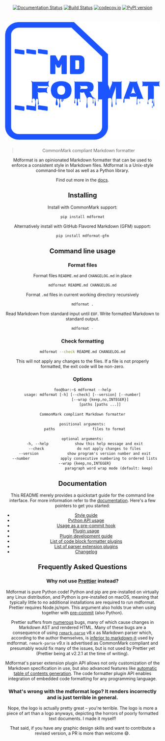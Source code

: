 <div align="center">

[![Documentation Status](https://readthedocs.org/projects/mdformat/badge/?version=latest)](https://mdformat.readthedocs.io/en/latest/?badge=latest)
[![Build Status](https://github.com/executablebooks/mdformat/workflows/Tests/badge.svg?branch=master)](https://github.com/executablebooks/mdformat/actions?query=workflow%3ATests+branch%3Amaster+event%3Apush)
[![codecov.io](https://codecov.io/gh/executablebooks/mdformat/branch/master/graph/badge.svg)](https://codecov.io/gh/executablebooks/mdformat)
[![PyPI version](https://img.shields.io/pypi/v/mdformat)](https://pypi.org/project/mdformat)

<div align="center">

# ![mdformat](https://raw.githubusercontent.com/executablebooks/mdformat/master/docs/_static/logo.svg)

</div>

> CommonMark compliant Markdown formatter

<!-- start mini-description -->

Mdformat is an opinionated Markdown formatter
that can be used to enforce a consistent style in Markdown files.
Mdformat is a Unix-style command-line tool as well as a Python library.

<!-- end mini-description -->

Find out more in the [docs](https://mdformat.readthedocs.io).

<!-- start installing -->

## Installing

Install with CommonMark support:

```bash
pip install mdformat
```

Alternatively install with GitHub Flavored Markdown (GFM) support:

```bash
pip install mdformat-gfm
```

<!-- end installing -->

<!-- start cli-usage -->

## Command line usage

### Format files

Format files `README.md` and `CHANGELOG.md` in place

```bash
mdformat README.md CHANGELOG.md
```

Format `.md` files in current working directory recursively

```bash
mdformat .
```

Read Markdown from standard input until `EOF`.
Write formatted Markdown to standard output.

```bash
mdformat -
```

### Check formatting

```bash
mdformat --check README.md CHANGELOG.md
```

This will not apply any changes to the files.
If a file is not properly formatted, the exit code will be non-zero.

### Options

```console
foo@bar:~$ mdformat --help
usage: mdformat [-h] [--check] [--version] [--number]
                [--wrap {keep,no,INTEGER}]
                [paths [paths ...]]

CommonMark compliant Markdown formatter

positional arguments:
  paths                 files to format

optional arguments:
  -h, --help            show this help message and exit
  --check               do not apply changes to files
  --version             show program's version number and exit
  --number              apply consecutive numbering to ordered lists
  --wrap {keep,no,INTEGER}
                        paragraph word wrap mode (default: keep)
```

<!-- end cli-usage -->

## Documentation

This README merely provides a quickstart guide for the command line interface.
For more information refer to the [documentation](https://mdformat.readthedocs.io).
Here's a few pointers to get you started:

- [Style guide](https://mdformat.readthedocs.io/en/stable/users/style.html)
- [Python API usage](https://mdformat.readthedocs.io/en/stable/users/installation_and_usage.html#python-api-usage)
- [Usage as a pre-commit hook](https://mdformat.readthedocs.io/en/stable/users/installation_and_usage.html#usage-as-a-pre-commit-hook)
- [Plugin usage](https://mdformat.readthedocs.io/en/stable/users/plugins.html)
- [Plugin development guide](https://mdformat.readthedocs.io/en/stable/developers/contributing.html)
- [List of code block formatter plugins](https://mdformat.readthedocs.io/en/stable/users/plugins.html#existing-plugins)
- [List of parser extension plugins](https://mdformat.readthedocs.io/en/stable/users/plugins.html#id1)
- [Changelog](https://mdformat.readthedocs.io/en/stable/users/changelog.html)

<!-- start faq -->

## Frequently Asked Questions

### Why not use [Prettier](https://github.com/prettier/prettier) instead?

Mdformat is pure Python code!
Python and pip are pre-installed on virtually any Linux distribution,
and Python is pre-installed on macOS, meaning that typically little to no additional installations are required to run mdformat.
Prettier requires Node.js/npm. This argument also holds true when using together with [pre-commit](https://github.com/pre-commit/pre-commit) (also Python).

Prettier suffers from [numerous](https://github.com/prettier/prettier/issues?q=is%3Aopen+label%3Alang%3Amarkdown+label%3Atype%3Abug+) bugs,
many of which cause changes in Markdown AST and rendered HTML.
Many of these bugs are a consequence of using [`remark-parse`](https://github.com/remarkjs/remark/tree/main/packages/remark-parse) v8.x as Markdown parser which,
according to the author themselves,
is [inferior to markdown-it](https://github.com/remarkjs/remark/issues/75#issuecomment-143532326) used by mdformat.
`remark-parse` v9.x is advertised as CommonMark compliant and presumably would fix many of the issues, but is not used by Prettier yet (Prettier being at v2.2.1 at the time of writing).

Mdformat's parser extension plugin API allows not only customization of the Markdown specification in use,
but also advanced features like [automatic table of contents generation](https://github.com/hukkinj1/mdformat-toc).
The code formatter plugin API enables integration of embedded code formatting for any programming language.

### What's wrong with the mdformat logo? It renders incorrectly and is just terrible in general.

Nope, the logo is actually pretty great – you're terrible.
The logo is more a piece of art than a logo anyways,
depicting the horrors of poorly formatted text documents.
I made it myself!

That said, if you have any graphic design skills and want to contribute a revised version, a PR is more than welcome 😄.

<!-- end faq -->
